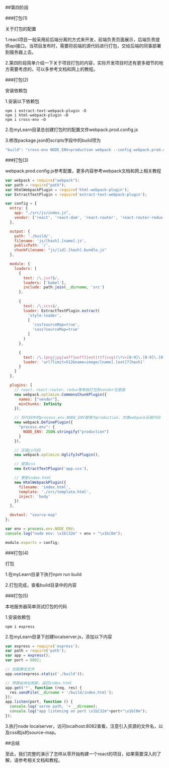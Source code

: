 ##第四阶段

###打包(1)

关于打包的配置

1.react项目一般采用前后端分离的方式来开发，前端负责页面展示，后端负责提供api接口。当项目发布时，需要将前端的源代码进行打包，交给后端的同事部署到服务器上去。

2.第四阶段简单介绍一下关于项目打包的内容，实际开发项目时还有更多细节的地方需要考虑的，可以多参考文档和网上的教程。

###打包(2)

安装依赖包

1.安装以下依赖包
```
npm i extract-text-webpack-plugin -D
npm i html-webpack-plugin –D
npm i cross-env –D
```

2.在myLearn目录总创建打包时的配置文件webpack.prod.config.js

3.修改package.json的scripts字段中的build项为
```js
"build": "cross-env NODE_ENV=production webpack --config webpack.prod.config.js"
```

###打包(3)

webpack.prod.config.js参考配置，更多内容参考webpack文档和网上相关教程

```js
var webpack = require("webpack");
var path = require("path");
var HtmlWebpackPlugin = require('html-webpack-plugin');
var ExtractTextPlugin = require('extract-text-webpack-plugin');

var config = {
  entry: {
    app: "./src/js/index.js",
    vendor: ['react', 'react-dom', 'react-router', 'react-router-redux', 'react-redux', 'redux']
  },

  output: {
    path: './build/',
    filename: 'js/[hash].[name].js',
    publicPath: '/',
    chunkFilename: "js/[id].[hash].bundle.js"
  },

  module: {
    loaders: [
      {
        test: /\.jsx?$/,
        loaders: ['babel'],
        include: path.join(__dirname, 'src')
      },
      
      {
        test: /\.scss$/,
        loader: ExtractTextPlugin.extract(
          'style-loader',
          [
            'css?sourceMap=true',
            'sass?sourceMap=true'
          ]
        )
      },

      {
        test: /\.(png|jpg|woff|woff2|eot|ttf|svg)(\?v=[0-9]\.[0-9]\.[0-9])?$/,
        loader: 'url?limit=512&name=image/[name].[ext]?[hash]'
      }
    ]
  },

  plugins: [
    // react、react-router、redux等单独打包到vendor包里面
    new webpack.optimize.CommonsChunkPlugin({
      names: ["vendor"],
      minChunks: Infinity
    }),

    // 将代码中的process.env.NODE_ENV替换为production，方便webpack压缩代码
    new webpack.DefinePlugin({
      "process.env": {
        NODE_ENV: JSON.stringify("production")
      }
    }),

    // 压缩js代码
    new webpack.optimize.UglifyJsPlugin(),

    // 提取css
    new ExtractTextPlugin('app.css'),

    // 更新index.html
    new HtmlWebpackPlugin({
      filename: 'index.html',
      template: './src/template.html',
      inject: 'body'
    })
  ],

  devtool: "source-map"
};

var env = process.env.NODE_ENV;
console.log("node env: \x1b[32m" + env + "\x1b[0m");

module.exports = config;
```

###打包(4)

打包

1.在myLearn目录下执行npm run build

2.打包完成，查看build目录中的内容

###打包(5)

本地服务器简单测试打包的代码

1.安装依赖包
```
npm i express
```

2.在myLearn目录下创建localserver.js，添加以下内容
```js
var express = require('express');
var path = require('path');
var app = express();
var port = 8082;

// 加载静态文件
app.use(express.static('./build'));

// 带路由地址刷新，返回index.html
app.get('*', function (req, res) {
  res.sendFile(__dirname + '/build/index.html');
});
app.listen(port, function () {
  console.log('serve path, '+ __dirname);
  console.log("app listening on port \x1b[32m"+port+"\x1b[0m");
});
```

3.执行node localserver，访问localhost:8082查看，注意引入资源的文件名，以及css和js的source-map。

##总结

至此，我们完整的演示了怎样从零开始构建一个react的项目，如果需要深入的了解，请参考相关文档和教程。
